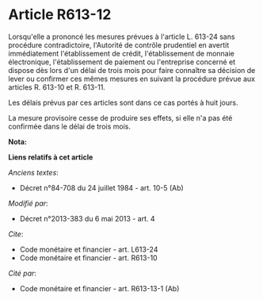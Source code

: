 # Article R613-12

Lorsqu'elle a prononcé les mesures prévues à l'article L. 613-24 sans procédure contradictoire, l'Autorité de contrôle
prudentiel en avertit immédiatement l'établissement de crédit, l'établissement de monnaie électronique, l'établissement de
paiement ou l'entreprise concerné et dispose dès lors d'un délai de trois mois pour faire connaître sa décision de lever ou
confirmer ces mêmes mesures en suivant la procédure prévue aux articles R. 613-10 et R. 613-11. 

Les délais prévus par ces articles sont dans ce cas portés à huit jours. 

La mesure provisoire cesse de produire ses effets, si elle n'a pas été confirmée dans le délai de trois mois.

**Nota:**



**Liens relatifs à cet article**

_Anciens textes_:

  - Décret n°84-708 du 24 juillet 1984 - art. 10-5 (Ab)

_Modifié par_:

  - Décret n°2013-383 du 6 mai 2013 - art. 4

_Cite_:

  - Code monétaire et financier - art. L613-24
  - Code monétaire et financier - art. R613-10

_Cité par_:

  - Code monétaire et financier - art. R613-13-1 (Ab)
